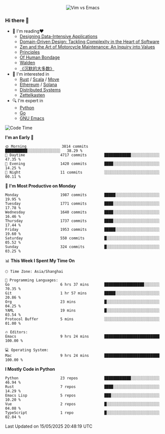 <p align="center">
    <img src="https://gist.githubusercontent.com/coldnight/e696baffb094e71c96cb302118878eae/raw/40ea5053a6f66cc65f90f437e4173497da225958/banner.gif" alt="Vim vs Emacs" />
</p>

### Hi there 👋

- 📖 I'm reading❤️
    + [Designing Data-Intensive Applications](https://www.oreilly.com/library/view/designing-data-intensive-applications/9781491903063/)
    + [Domain-Driven Design: Tackling Complexity in the Heart of Software](https://www.dddcommunity.org/book/evans_2003/)
    + [Zen and the Art of Motorcycle Maintenance: An Inquiry into Values](https://en.wikipedia.org/wiki/Zen_and_the_Art_of_Motorcycle_Maintenance)
    + [Principles](https://www.principles.com/)
    + [Of Human Bondage](https://en.wikipedia.org/wiki/Of_Human_Bondage)
    + [Walden](https://en.wikipedia.org/wiki/Walden)
    + [《沉默的大多数》](https://en.wikipedia.org/wiki/Silent_majority)
- 🌱 I'm interested in
    + [Rust](https://www.rust-lang.org/) / [Scala](https://www.scala-lang.org/) / [Move](https://github.com/move-language/move/)
    + [Ethereum](https://ethereum.org/en/) / [Solana](https://solana.com/)
	+ [Distributed Systems](https://www.linuxzen.com/notes/topics/20200320174417_%E5%88%86%E5%B8%83%E5%BC%8F/)
	+ [Zettelkasten](https://www.linuxzen.com/notes/notes/20220120080920-slip_box/)
- 🔍 I'm expert in
    + [Python](https://www.python.org/)
    + [Go](https://go.dev/)
    + [GNU Emacs](https://www.gnu.org/software/emacs/)

<!--START_SECTION:waka-->
![Code Time](http://img.shields.io/badge/Code%20Time-3%2C245%20hrs%2053%20mins-blue)

**I'm an Early 🐤** 

```text
🌞 Morning                3814 commits        ██████████░░░░░░░░░░░░░░░   38.29 % 
🌆 Daytime                4717 commits        ████████████░░░░░░░░░░░░░   47.35 % 
🌃 Evening                1420 commits        ████░░░░░░░░░░░░░░░░░░░░░   14.25 % 
🌙 Night                  11 commits          ░░░░░░░░░░░░░░░░░░░░░░░░░   00.11 % 
```
📅 **I'm Most Productive on Monday** 

```text
Monday                   1987 commits        █████░░░░░░░░░░░░░░░░░░░░   19.95 % 
Tuesday                  1771 commits        ████░░░░░░░░░░░░░░░░░░░░░   17.78 % 
Wednesday                1640 commits        ████░░░░░░░░░░░░░░░░░░░░░   16.46 % 
Thursday                 1737 commits        ████░░░░░░░░░░░░░░░░░░░░░   17.44 % 
Friday                   1953 commits        █████░░░░░░░░░░░░░░░░░░░░   19.60 % 
Saturday                 550 commits         █░░░░░░░░░░░░░░░░░░░░░░░░   05.52 % 
Sunday                   324 commits         █░░░░░░░░░░░░░░░░░░░░░░░░   03.25 % 
```


📊 **This Week I Spent My Time On** 

```text
🕑︎ Time Zone: Asia/Shanghai

💬 Programming Languages: 
Go                       6 hrs 37 mins       ██████████████████░░░░░░░   70.35 % 
Git                      1 hr 57 mins        █████░░░░░░░░░░░░░░░░░░░░   20.86 % 
Org                      23 mins             █░░░░░░░░░░░░░░░░░░░░░░░░   04.25 % 
YAML                     19 mins             █░░░░░░░░░░░░░░░░░░░░░░░░   03.54 % 
Protocol Buffer          5 mins              ░░░░░░░░░░░░░░░░░░░░░░░░░   01.00 % 

🔥 Editors: 
Emacs                    9 hrs 24 mins       █████████████████████████   100.00 % 

💻 Operating System: 
Mac                      9 hrs 24 mins       █████████████████████████   100.00 % 
```

**I Mostly Code in Python** 

```text
Python                   23 repos            ████████████░░░░░░░░░░░░░   46.94 % 
Rust                     7 repos             ████░░░░░░░░░░░░░░░░░░░░░   14.29 % 
Emacs Lisp               5 repos             ███░░░░░░░░░░░░░░░░░░░░░░   10.20 % 
Vue                      2 repos             █░░░░░░░░░░░░░░░░░░░░░░░░   04.08 % 
TypeScript               1 repo              █░░░░░░░░░░░░░░░░░░░░░░░░   02.04 % 
```




 Last Updated on 15/05/2025 20:48:19 UTC
<!--END_SECTION:waka-->
